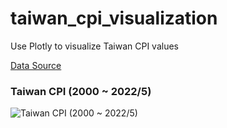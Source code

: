 # taiwan_cpi_visualization
Use Plotly to visualize Taiwan CPI values

[Data Source](https://www.dgbas.gov.tw/point.asp?index=2)

### Taiwan CPI (2000 ~ 2022/5)
![Taiwan CPI (2000 ~ 2022/5)](https://i.imgur.com/VILnGBP.png)
